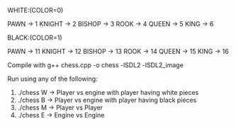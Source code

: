 WHITE:(COLOR=0)

PAWN    -> 1
KNIGHT  -> 2
BISHOP  -> 3
ROOK    -> 4
QUEEN   -> 5
KING    -> 6

BLACK:(COLOR=1)

PAWN    -> 11
KNIGHT  -> 12
BISHOP  -> 13
ROOK    -> 14
QUEEN   -> 15
KING    -> 16


Compile with g++ chess.cpp -o chess -lSDL2 -lSDL2_image


Run using any of the following:


1.    ./chess W     ->   Player vs engine with player having white pieces
2.    ./chess B     ->   Player vs engine with player having black pieces
3.    ./chess M     ->   Player vs Player
4.    ./chess E     ->   Engine vs Engine


